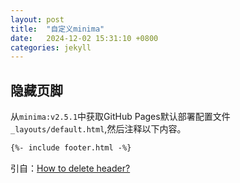 ```yaml
---
layout: post
title:  "自定义minima"
date:   2024-12-02 15:31:10 +0800
categories: jekyll
---
```


## 隐藏页脚

从`minima:v2.5.1`中获取GitHub Pages默认部署配置文件`_layouts/default.html`,然后注释以下内容。

``` html
{%- include footer.html -%}
```

引自：[How to delete header?](https://github.com/jekyll/minima/issues/805)
